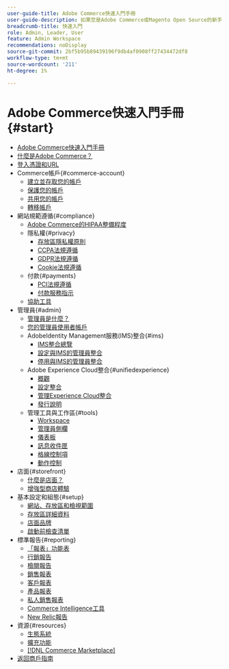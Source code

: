 ```yaml
---
user-guide-title: Adobe Commerce快速入門手冊
user-guide-description: 如果您是Adobe Commerce或Magento Open Source的新手，請探索 [!DNL Commerce] 生態系統的資源、關注客戶歷程以探索您的商店，並瞭解主要功能。
breadcrumb-title: 快速入門
role: Admin, Leader, User
feature: Admin Workspace
recommendations: noDisplay
source-git-commit: 2bf5b95b89439196f9db4af0908ff27434472df8
workflow-type: tm+mt
source-wordcount: '211'
ht-degree: 1%

---
```



# Adobe Commerce快速入門手冊 {#start}

+ [Adobe Commerce快速入門手冊](guide-overview.md)
+ [什麼是Adobe Commerce？](about.md)
+ [登入憑證和URL](login-urls.md)
+ Commerce帳戶{#commerce-account}
   + [建立並存取您的帳戶](commerce-account-create.md)
   + [保護您的帳戶](commerce-account-secure.md)
   + [共用您的帳戶](commerce-account-share.md)
   + [轉移帳戶](commerce-account-transfer.md)
+ 網站規範遵循{#compliance}
   + [Adobe Commerce的HIPAA整備程度](hipaa-ready-service.md)
   + 隱私權{#privacy}
      + [存放區隱私權原則](privacy-policy.md)
      + [CCPA法規遵循](compliance-ccpa.md)
      + [GDPR法規遵循](compliance-gdpr.md)
      + [Cookie法規遵循](compliance-cookie-law.md)
   + 付款{#payments}
      + [PCI法規遵循](compliance-pci.md)
      + [付款服務指示](compliance-payment-services-directive.md)
   + [協助工具](navigation-accessibility.md)
+ 管理員{#admin}
   + [管理員是什麼？](admin.md)
   + [您的管理員使用者帳戶](admin-signin.md)
   + AdobeIdentity Management服務(IMS)整合{#ims}
      + [IMS整合總覽](adobe-ims-integration-overview.md)
      + [設定與IMS的管理員整合](adobe-ims-config.md)
      + [停用與IMS的管理員整合](adobe-ims-disable.md)
   + Adobe Experience Cloud整合{#unifiedexperience}
      + [概觀](admin-unified-experience-integration-overview.md)
      + [設定整合](admin-unified-experience-integration-configure.md)
      + [管理Experience Cloud整合](admin-unified-experience-integration-manage.md)
      + [發行說明](admin-unified-experience-release-notes.md)
   + 管理工具與工作區{#tools}
      + [Workspace](admin-workspace.md)
      + [管理員側欄](admin-menu.md)
      + [儀表板](admin-dashboard.md)
      + [訊息收件匣](admin-message-inbox.md)
      + [格線控制項](admin-grid-controls.md)
      + [動作控制](admin-actions-control.md)
+ 店面{#storefront}
   + [什麼是店面？](storefront.md)
   + [增強型商店體驗](enhanced-experiences.md)
+ 基本設定和組態{#setup}
   + [網站、存放區和檢視範圍](websites-stores-views.md)
   + [存放區詳細資料](store-details.md)
   + [店面品牌](storefront-branding.md)
   + [啟動前檢查清單](prelaunch-checklist.md)
+ 標準報告{#reporting}
   + [「報表」功能表](reports-menu.md)
   + [行銷報告](marketing-reports.md)
   + [檢閱報告](review-reports.md)
   + [銷售報表](sales-reports.md)
   + [客戶報表](customer-reports.md)
   + [產品報表](product-reports.md)
   + [私人銷售報表](private-sales-reports.md)
   + [Commerce Intelligence工具](business-intelligence.md)
   + [New Relic報告](new-relic-reporting.md)
+ 資源{#resources}
   + [生態系統](resources.md)
   + [擴充功能](extensions.md)
   + [[!DNL Commerce Marketplace]](commerce-marketplace.md)
+ [返回商戶指南](https://experienceleague.adobe.com/en/docs/commerce-admin/user-guides/home)

